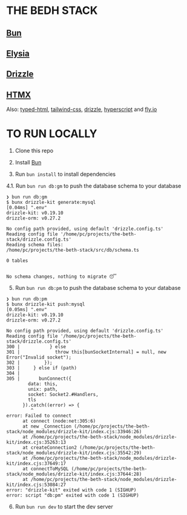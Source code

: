 # THE BEDH STACK

## [Bun](https://bun.sh/)

## [Elysia](https://elysiajs.com/)

## [Drizzle](https://orm.drizzle.team/)

## [HTMX](https://htmx.org/)

Also: [typed-html](https://github.com/nicojs/typed-html), [tailwind-css](https://tailwindcss.com/), [drizzle](https://orm.drizzle.team/), [hyperscript](https://hyperscript.org/) and [fly.io](https://fly.io/)


# TO RUN LOCALLY

1. Clone this repo

2. Install [Bun](https://bun.sh)

3. Run `bun install` to install dependencies

4.1. Run `bun run db:gm` to push the database schema to your database
```log
❯ bun run db:gm
$ bunx drizzle-kit generate:mysql
[0.04ms] ".env"
drizzle-kit: v0.19.10
drizzle-orm: v0.27.2

No config path provided, using default 'drizzle.config.ts'
Reading config file '/home/pc/projects/the-beth-stack/drizzle.config.ts'
Reading schema files:
/home/pc/projects/the-beth-stack/src/db/schema.ts

0 tables


No schema changes, nothing to migrate 😴
```

5. Run `bun run db:pm` to push the database schema to your database
```log
❯ bun run db:pm
$ bunx drizzle-kit push:mysql
[0.05ms] ".env"
drizzle-kit: v0.19.10
drizzle-orm: v0.27.2

No config path provided, using default 'drizzle.config.ts'
Reading config file '/home/pc/projects/the-beth-stack/drizzle.config.ts'
300 |           } else
301 |             throw this[bunSocketInternal] = null, new Error("Invalid socket");
302 |         });
303 |     } else if (path)
304 | 
305 |       bunConnect({
        data: this,
        unix: path,
        socket: Socket2.#Handlers,
        tls
      }).catch((error) => {
         ^
error: Failed to connect
      at connect (node:net:305:6)
      at new _Connection (/home/pc/projects/the-beth-stack/node_modules/drizzle-kit/index.cjs:33946:26)
      at /home/pc/projects/the-beth-stack/node_modules/drizzle-kit/index.cjs:35263:13
      at createConnection2 (/home/pc/projects/the-beth-stack/node_modules/drizzle-kit/index.cjs:35542:29)
      at /home/pc/projects/the-beth-stack/node_modules/drizzle-kit/index.cjs:37649:17
      at connectToMySQL (/home/pc/projects/the-beth-stack/node_modules/drizzle-kit/index.cjs:37644:28)
      at /home/pc/projects/the-beth-stack/node_modules/drizzle-kit/index.cjs:53084:27
error: "drizzle-kit" exited with code 1 (SIGHUP)
error: script "db:pm" exited with code 1 (SIGHUP)

```
6. Run `bun run dev` to start the dev server


